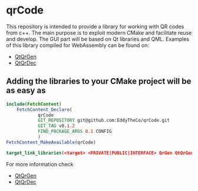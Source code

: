 # qrCode

This repository is intended to provide a library for working with QR codes from c++. The main purpose is to exploit modern CMake and facilitate reuse and develop.
The GUI part will be based on Qt libraries and QML. Examples of this library compiled for WebAssembly can be found on:
- [QtQrGen](https://eddytheco.github.io/qmlonline/?example_url=qt_qr_gen)
- [QtQrDec](https://eddytheco.github.io/qmlonline/?example_url=qt_qr_dec)

## Adding the libraries to your CMake project will be as easy as

```CMake
include(FetchContent)
	FetchContent_Declare(
			qrCode
			GIT_REPOSITORY git@github.com:EddyTheCo/qrCode.git
			GIT_TAG v0.1.2 
			FIND_PACKAGE_ARGS 0.1 CONFIG  
 			)
FetchContent_MakeAvailable(qrCode)

target_link_libraries(<target> <PRIVATE|PUBLIC|INTERFACE> QrGen QtQrGen QrDec QtQrDec)
```
For more information check


- [QtQrGen](QtQrGen/README.md)
- [QtQrDec](QtQrDec/README.md)
